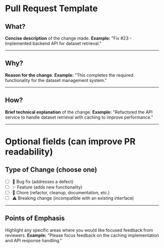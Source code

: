 # Pull Request Template

## What?
**Concise description** of the change made. **Example:** "Fix #23 - Implemented backend API for dataset retrieval."

---

## Why?
**Reason for the change**. **Example:** "This completes the required functionality for the dataset management system."

---

## How?
**Brief technical explanation** of the change. **Example:** "Refactored the API service to handle dataset retrieval with caching to improve performance."

---

# Optional fields (can improve PR readability) 

## Type of Change (choose one)

- [ ] 🐛 Bug fix (addresses a defect)
- [ ] ✨ Feature (adds new functionality)
- [ ] 🧹 Chore (refactor, cleanup, documentation, etc.)
- [ ] ⚠️ Breaking change (incompatible with an existing interface)

---

## Points of Emphasis
Highlight any specific areas where you would like focused feedback from reviewers. **Example:** "Please focus feedback on the caching implementation and API response handling."
